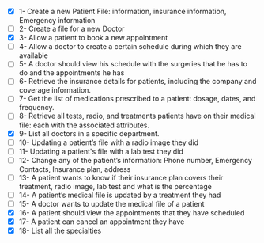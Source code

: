 - [x] 1- Create a new Patient File: information, insurance information, Emergency information
- [ ] 2- Create a file for a new Doctor
- [x] 3- Allow a patient to book a new appointment
- [ ] 4- Allow a doctor to create a certain schedule during which they are available
- [ ] 5- A doctor should view his schedule with the surgeries that he has to do and the appointments he has
- [ ] 6- Retrieve the insurance details for patients, including the company and coverage information.
- [ ] 7- Get the list of medications prescribed to a patient: dosage, dates, and frequency.
- [ ] 8- Retrieve all tests, radio, and treatments patients have on their medical file: each with the associated attributes.
- [x] 9- List all doctors in a specific department.
- [ ] 10- Updating a patient’s file with a radio image they did
- [ ] 11- Updating a patient's file with a lab test they did
- [ ] 12- Change any of the patient’s information: Phone number, Emergency Contacts, Insurance plan, address
- [ ] 13- A patient wants to know if their insurance plan covers their treatment, radio image, lab test and what is the percentage
- [ ] 14- A patient’s medical file is updated by a treatment they had
- [ ] 15- A doctor wants to update the medical file of a patient
- [x] 16- A patient should view the appointments that they have scheduled
- [x] 17- A patient can cancel an appointment they have
- [x] 18- List all the specialties